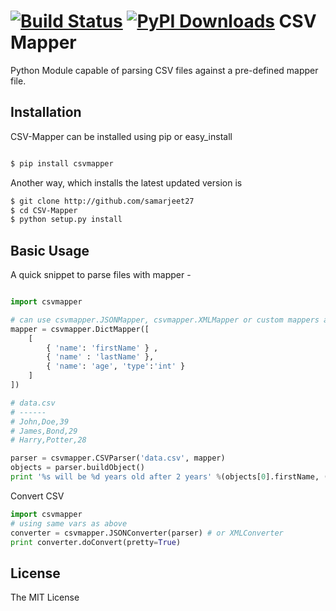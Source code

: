 [![Build Status](https://travis-ci.org/samarjeet27/CSV-Mapper.svg?branch=master)](https://travis-ci.org/samarjeet27/CSV-Mapper)
[![PyPI Downloads](https://img.shields.io/pypi/dm/csvmapper.svg)](https://pypi.python.org/pypi/csvmapper)
CSV Mapper
===
Python Module capable of parsing CSV files against a pre-defined mapper file.

Installation
---
CSV-Mapper can be installed using pip or easy_install

```sh

$ pip install csvmapper

```

Another way, which installs the latest updated version is 

```sh
$ git clone http://github.com/samarjeet27
$ cd CSV-Mapper
$ python setup.py install

```

Basic Usage
---

A quick snippet to parse files with mapper -

```python

import csvmapper

# can use csvmapper.JSONMapper, csvmapper.XMLMapper or custom mappers also
mapper = csvmapper.DictMapper([
	[ 
		{ 'name': 'firstName' } , 
		{ 'name' : 'lastName' }, 
		{ 'name': 'age', 'type':'int' }
	]
])

# data.csv
# ------
# John,Doe,39
# James,Bond,29
# Harry,Potter,28

parser = csvmapper.CSVParser('data.csv', mapper)
objects = parser.buildObject()
print '%s will be %d years old after 2 years' %(objects[0].firstName, (objects[0].age + 2))
```

Convert CSV

```python
import csvmapper
# using same vars as above
converter = csvmapper.JSONConverter(parser) # or XMLConverter
print converter.doConvert(pretty=True)
```

License
---
The MIT License
